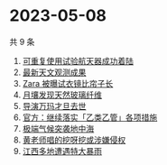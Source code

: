 # 2023-05-08

共 9 条

<!-- BEGIN -->
<!-- 最后更新时间 Mon May 08 2023 22:06:40 GMT+0800 (China Standard Time) -->

1. [可重复使用试验航天器成功着陆](https://www.zhihu.com/search?q=%E5%8F%AF%E9%87%8D%E5%A4%8D%E4%BD%BF%E7%94%A8%E8%AF%95%E9%AA%8C%E8%88%AA%E5%A4%A9%E5%99%A8%E6%88%90%E5%8A%9F%E7%9D%80%E9%99%86)
1. [最新天文观测成果](https://www.zhihu.com/search?q=%E6%9C%80%E6%96%B0%E5%A4%A9%E6%96%87%E8%A7%82%E6%B5%8B%E6%88%90%E6%9E%9C)
1. [Zara 被曝试衣镜比帘子长](https://www.zhihu.com/search?q=Zara%20%E8%A2%AB%E6%9B%9D%E8%AF%95%E8%A1%A3%E9%95%9C%E6%AF%94%E5%B8%98%E5%AD%90%E9%95%BF)
1. [月壤发现天然玻璃纤维](https://www.zhihu.com/search?q=%E6%9C%88%E5%A3%A4%E5%8F%91%E7%8E%B0%E5%A4%A9%E7%84%B6%E7%8E%BB%E7%92%83%E7%BA%A4%E7%BB%B4)
1. [导演万玛才旦去世](https://www.zhihu.com/search?q=%E5%AF%BC%E6%BC%94%E4%B8%87%E7%8E%9B%E6%89%8D%E6%97%A6%E5%8E%BB%E4%B8%96)
1. [官方：继续落实「乙类乙管」各项措施](https://www.zhihu.com/search?q=%E5%AE%98%E6%96%B9%EF%BC%9A%E7%BB%A7%E7%BB%AD%E8%90%BD%E5%AE%9E%E3%80%8C%E4%B9%99%E7%B1%BB%E4%B9%99%E7%AE%A1%E3%80%8D%E5%90%84%E9%A1%B9%E6%8E%AA%E6%96%BD)
1. [极端气候突袭地中海](https://www.zhihu.com/search?q=%E6%9E%81%E7%AB%AF%E6%B0%94%E5%80%99%E7%AA%81%E8%A2%AD%E5%9C%B0%E4%B8%AD%E6%B5%B7)
1. [黄老师唱的挖呀挖或涉嫌侵权](https://www.zhihu.com/search?q=%E9%BB%84%E8%80%81%E5%B8%88%E5%94%B1%E7%9A%84%E6%8C%96%E5%91%80%E6%8C%96%E6%88%96%E6%B6%89%E5%AB%8C%E4%BE%B5%E6%9D%83)
1. [江西多地遭遇特大暴雨](https://www.zhihu.com/search?q=%E6%B1%9F%E8%A5%BF%E5%A4%9A%E5%9C%B0%E9%81%AD%E9%81%87%E7%89%B9%E5%A4%A7%E6%9A%B4%E9%9B%A8)

<!-- END -->
